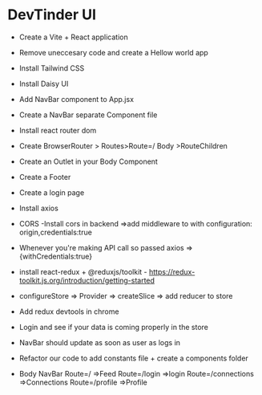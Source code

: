 # DevTinder UI

- Create a Vite + React application
- Remove uneccesary code and create a Hellow world app
- Install Tailwind CSS
- Install Daisy UI
- Add NavBar component to App.jsx
- Create a NavBar separate Component file
- Install react router dom
- Create BrowserRouter > Routes>Route=/ Body >RouteChildren
- Create an Outlet in your Body Component
- Create a Footer
- Create a login page
- Install axios
- CORS -Install cors in backend =>add middleware to with configuration: origin,credentials:true
- Whenever you're making API call so passed axios => {withCredentials:true}
- install react-redux + @reduxjs/toolkit - https://redux-toolkit.js.org/introduction/getting-started
- configureStore => Provider => createSlice => add reducer to store
- Add redux devtools in chrome
- Login and see if your data is coming properly in the store
- NavBar should update as soon as user as logs in
- Refactor our code to add constants file + create a components folder

- Body
  NavBar
  Route=/ =>Feed
  Route=/login =>login
  Route=/connections =>Connections
  Route=/profile =>Profile
